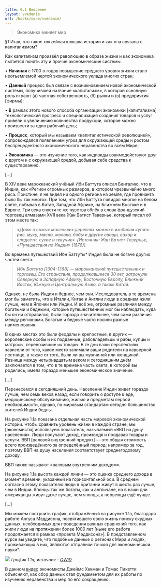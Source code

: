 ```yaml
---
title: 0.1 Введение
layout: vvedenie
url: /books/core/vvedenie/
---
```


> Экономика меняет мир

§1 Итак, что такое хоккейная клюшка истории и как она связана с капитализмом?

Как капитализм произвёл революцию в образе жизни и как экономика пытается понять эту и прочие экономические системы.

• **Начиная** с 1700-х годов повышение среднего уровня жизни стало неотъемлемой чертой экономического уклада многих стран;

• **Данный** процесс был связан с возникновением новой экономической системы, получившей название «капитализм», в которой основную роль играют (а) частная собственность, (б) рынки и (в) предприятия [фирмы];

• **В** рамках этого нового способа организации экономики [капитализма] технологический прогресс и специализация создания товаров и услуг привели к увеличению количества продукции, которое можно произвести за один рабочий день;

• **Процесс**, который мы называем «капиталистической революцией», сопровождался появлением угроз для окружающей среды и ростом беспрецедентного экономического неравенства во всём Мире;

• **Экономика** — это изучение того, как индивиды взаимодействуют друг с другом и с окружающей средой, добывая себе средства к существованию.

[...]

В XIV веке марокканский учёный Ибн Баттута описал Бенгалию, что в Индии, как «Регион огромных размеров, в котором чрезвычайно много риса. Поистине, я не видел ни одного региона на земле, где провианта было бы так много». При том, что Ибн Баттута повидал многое на белом свете, побывав в Китае, Западной Африке, на Ближнем Востоке и в Европе. Три века спустя те же чувства облёк в слова французский торговец алмазами XVII века Жан Батист Тавернье, который писал об этом месте так:

> *«Даже в самых маленьких деревнях можно в изобилии купить рис, муку, масло, молоко, бобы и другие овощи, сахар и сладости, сухие и текучие».*
> *[Источник: Жан Батист Тавернье, «Путешествия по Индии» (1676)].*

Во времена путешествий Ибн Баттуты* Индия была не богаче других частей света.


> *Ибн Баттута [1304-1368] — марокканский путешественник и торговец. Его странствия, продолжавшиеся 30 лет, затронули Северную и Западную Африку, Восточную Европу, Ближний Восток, Южную и Центральную Азию, а также Китай.*


Однако, не была Индия и беднее, чем они. Исследователь в те времена мог бы заметить, что в Италии, Китае и Англии люди в среднем жили лучше, чем в Японии или Индии. И всё же, огромные различия между богатыми и бедными, которые путешественник мог бы наблюдать, куда бы он ни отправился, были гораздо значительнее, чем сами различия между регионами. Богатые и бедные часто носили разные наименования:

В одних местах это были феодалы и крепостные, в других — королевские особы и их подданные, рабовладельцы и рабы, купцы и матросы, перевозившие их товары. В те дни ваши перспективы зависели от того, какое место занимали ваши родители на карьерной лестнице, а также от того, были ли вы мужчиной или женщиной. Разница между четырнадцатым веком и сегодняшним днём заключается в том, что в те времена часть света, в которой вы родились, имела гораздо меньшее экономическое значение. 

[...]

Перенесёмся в сегодняшний день. Население Индии живёт гораздо лучше, чем семь веков назад, если говорить о доступе к еде, медицинскому обслуживанию, жилью и предметам первой необходимости, однако, по мировым стандартам сегодня большинство жителей Индии бедны.

На рисунке 1.1a показана отдельная часть мировой экономической истории. Чтобы сравнить уровень жизни в каждой стране, мы [экономисты] используем показатель, называемый «ВВП на душу населения». Люди получают доход, производя и продавая товары и услуги. ВВП [валовой внутренний продукт] — это общая стоимость всего произведённого за определённый период; например за год, поэтому ВВП на душу населения соответствует среднегодовому доходу.

ВВП также называют «валовым внутренним доходом».

На рисунке 1.1a высота каждой линии — это оценка среднего дохода в момент времени, указанный на горизонтальной оси. В среднем согласно этому показателю люди в Британии живут в шесть раз лучше, чем в Индии. Японцы так же богаты, как и англичане, но в наши дни американцы живут даже лучше, чем японцы, а норвежцы ещё лучше. 

[...]

Мы можем построить график, отображённый на рисунке 1.1a, благодаря работе Ангуса Мэддисона, посвятившего свою жизнь поиску скудных данных, необходимых для проведения важных сравнений того, как жили люди на протяжении более 1000 лет [ныне его работа продолжается в рамках «проекта Мэддисона»]. В представленном курсе вы увидите, что подобные данные о регионах Мира и людях, проживающих в них, являются отправной точкой для экономической науки*.

![](/img/books/micro-core/pic1-1.png "")
*График 1.1a, источник - [OWiD](https://ourworldindata.org/grapher/historys-hockey-stick-worldwide-historical-gross-domestic-product-percapita-1990)*

В данном [видео](https://www.youtube.com/watch?v=KMHaT_WUF54&t=1s) экономисты Джеймс Хекман и Томас Пикетти объясняют, как сбор данных стал фундаментом для их работы по изучению неравенства и мер по его сокращению.


